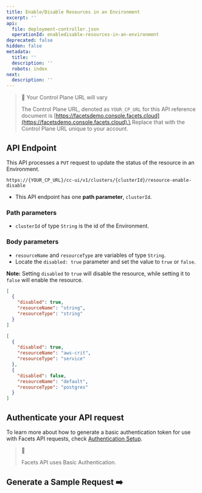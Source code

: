 ```yaml
---
title: Enable/Disable Resources in an Environment
excerpt: ''
api:
  file: deployment-controller.json
  operationId: enabledisable-resources-in-an-environment
deprecated: false
hidden: false
metadata:
  title: ''
  description: ''
  robots: index
next:
  description: ''
---
```

> 🚧 Your Control Plane URL will vary
>
> The Control Plane URL, denoted as <code>YOUR\_CP\_URL</code> for this API reference document is [https://facetsdemo.console.facets.cloud](https://facetsdemo.console.facets.cloud).\
> Replace that with the Control Plane URL unique to your account.

## API Endpoint

This API processes a `PUT` request to update the status of the resource in an Environment.

```text Hover on the Text and Click the Notepad icon to Copy
https://{YOUR_CP_URL}/cc-ui/v1/clusters/{clusterId}/resource-enable-disable
```

* This API endpoint has one **path parameter**, `clusterId`.

### **Path parameters**

* `clusterId` of type `String` is the id of the Environment.

### **Body parameters**

* `resourceName` and `resourceType` are variables of type `String`.
* Locate the `disabled: true` parameter and set the value to `true` or `false`.

**Note:** Setting `disabled` to `true` will disable the resource, while setting it to `false` will enable the resource.

```json resource
[  
  {  
    "disabled": true,  
    "resourceName": "string",  
    "resourceType": "string"  
  }
]
```
```json Example
[  
  {  
    "disabled": true,  
    "resourceName": "aws-crit",  
    "resourceType": "service"  
  },  
  {  
    "disabled": false,  
    "resourceName": "default",  
    "resourceType": "postgres"  
  }  
]
```

## **Authenticate your API request**

To learn more about how to generate a basic authentication token for use with Facets API requests, check [Authentication Setup](ref:authentication-setup).

> 📘
>
> Facets API uses Basic Authentication.

## Generate a Sample Request ➡️
